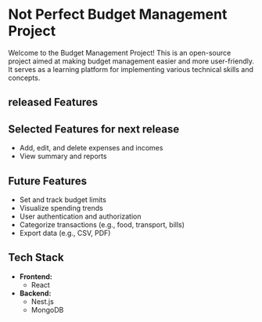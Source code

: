 # Not Perfect Budget Management Project

Welcome to the Budget Management Project! This is an open-source project aimed at making budget management easier and more user-friendly. It serves as a learning platform for implementing various technical skills and concepts.

## released Features

## Selected Features for next release

- Add, edit, and delete expenses and incomes
- View summary and reports


## Future Features
- Set and track budget limits
- Visualize spending trends
- User authentication and authorization
- Categorize transactions (e.g., food, transport, bills)
- Export data (e.g., CSV, PDF)

## Tech Stack

- **Frontend:**
  - React
- **Backend:**
  - Nest.js
  - MongoDB
